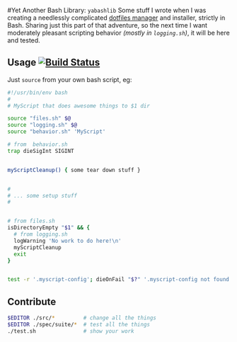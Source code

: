 #Yet Another Bash Library: `yabashlib`
Some stuff I wrote when I was creating a needlessly complicated [dotfiles manager](https://dotfiles.github.io/) and installer, strictly in Bash. Sharing just this part of that adventure, so the next time I want moderately pleasant scripting behavior _(mostly in `logging.sh`)_, it will be here and tested.

## Usage [![Build Status](https://travis-ci.org/jzacsh/yabashlib.png?branch=master)](https://travis-ci.org/jzacsh/yabashlib)
Just `source` from your own bash script, eg:
```bash
#!/usr/bin/env bash
#
# MyScript that does awesome things to $1 dir

source "files.sh" $@
source "logging.sh" $@
source "behavior.sh" 'MyScript'

# from  behavior.sh
trap dieSigInt SIGINT


myScriptCleanup() { some tear down stuff }


#
# ... some setup stuff
#


# from files.sh
isDirectoryEmpty "$1" && {
  # from logging.sh
  logWarning 'No work to do here!\n'
  myScriptCleanup
  exit
}


test -r '.myscript-config'; dieOnFail "$?" '.myscript-config not found'

```

## Contribute
```bash
$EDITOR ./src/*         # change all the things
$EDITOR ./spec/suite/*  # test all the things
./test.sh               # show your work
```

